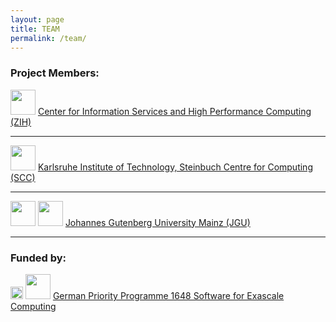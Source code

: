 ```yaml
---
layout: page
title: TEAM
permalink: /team/
---
```


### Project Members:

<img src="../img/zih_logo.png" height="40"/>
<a href="https://tu-dresden.de/die_tu_dresden/zentrale_einrichtungen/zih/">Center for Information Services and High Performance Computing (ZIH)</a>

---

<img src="../img/kit_logo.jpg" height="40"/>
<a href="https://www.scc.kit.edu/">Karlsruhe Institute of Technology, Steinbuch Centre for Computing (SCC)</a>

---

<img src="../img/mainz_uni_logo.jpg" height="40" />
<img src="../img/mainz_zdv_logo.jpg" height="40" />
<a href="https://research.zdv.uni-mainz.de">Johannes Gutenberg University Mainz (JGU)</a>

---

### Funded by:

<img src="http://www.sppexa.de/fileadmin/template/images/dfg_logo.png" height="20"/>
<img src="http://www.sppexa.de/fileadmin/template/images/Logo-Kopfleiste.gif" height="40"/>
<a href="http://www.sppexa.de/"> German Priority Programme 1648 Software for Exascale Computing</a>
